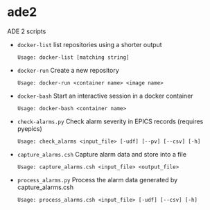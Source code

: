 # ade2
ADE 2 scripts

* `docker-list` list repositories using a shorter output

      Usage: docker-list [matching string]

* `docker-run` Create a new repository

      Usage: docker-run <container name> <image name>

* `docker-bash` Start an interactive session in a docker container

      Usage: docker-bash <container name>

* `check-alarms.py` Check alarm severity in EPICS records (requires pyepics)

      Usage: check_alarms <input_file> [-udf] [--pv] [--csv] [-h]

* `capture_alarms.csh` Capture alarm data and store into a file 

      Usage: capture_alarms.csh <input_file> <output_file>

* `process_alarms.py` Process the alarm data generated by capture_alarms.csh 

      Usage: process_alarms.csh <input_file> [-udf] [--csv] [-h]

